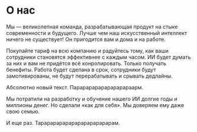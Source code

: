 # О нас

Мы — великолепная команда, разрабатывающая продукт на стыке современности и будущего. Лучше чем наш искусственный интеллект ничего не существует! Он пригодится вам и дома и на работе. 

Покупайте тариф на всю компанию и радуйтесь тому, как ваши сотрудники становятся эффективнее с каждым часом. ИИ будет думать за них и вам не придётся всё конролировать. Только получать бенефиты. Работа будет сделана в срок, сотрудники будут замотивированы, не будут перерабатывать и срывать дедлайны.

Абсолютно новый текст. Парарарарарарарарараарм.

Мы потратили на разработку и обучение нашего ИИ долгие годы и миллионы денег. Но сделали «как для себя». Мы доверяем ему даже свою семью.

И еще раз. Тарарарарарарарарарарарарам.
